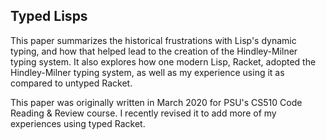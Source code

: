 ## Typed Lisps

This paper summarizes the historical frustrations with Lisp's dynamic typing, and how that helped lead to the creation of the Hindley-Milner typing system. It also explores how one modern Lisp, Racket, adopted the Hindley-Milner typing system, as well as my experience using it as compared to untyped Racket.  

This paper was originally written in March 2020 for PSU's CS510 Code Reading & Review course. I recently revised it to add more of my experiences using typed Racket.
